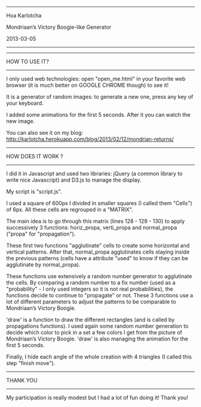 ******************************************************************************************
Hoa Karlotcha

Mondriaan’s Victory Boogie-like Generator 

2013-03-05
******************************************************************************************



******************************************************************************************
HOW TO USE IT? 
******************************************************************************************
I only used web technologies: open "open_me.html" in your favorite web browser (it 
is much better on GOOGLE CHROME though) to see it! 

It is a generator of random images: to generate a new one, press any key of your
keyboard.

I added some animations for the first 5 seconds. After it you can watch the new
image. 

You can also see it on my blog: 
http://karlotcha.herokuapp.com/blog/2013/02/12/mondrian-returns/

******************************************************************************************
HOW DOES IT WORK ? 
******************************************************************************************
I did it in Javascript and used two libraries: jQuery (a common library to write nice 
Javascript) and D3.js to manage the display.

My script is "script.js". 

I used a square of 600px I divided in smaller squares (I called them "Cells") of 6px.
All these cells are regrouped in a "MATRIX".

The main idea is to go through this matrix (lines 128 - 129 - 130) to apply successively 
3 functions: horiz_propa, verti_propa and normal_propa ("propa" for "propagation").

These first two functions "agglutinate" cells to create some horizontal and vertical patterns.
After that, normal_propa agglutinates cells staying inside the previous patterns (cells have a 
attribute "used" to know if they can be agglutinate by normal_propa). 

These functions use extensively a random number generator to agglutinate the cells. By comparing 
a random number to a fix number (used as a "probability" - I only used integers so it is not 
real probabilities), the functions decide to continue to "propagate" or not. 
These 3 functions use a lot of different parameters to adjust the patterns to be comparable to 
Mondriaan’s Victory Boogie. 

'draw' is a function to draw the different rectangles (and is called by propagations functions). 
I used again some random number generation to decide which color to pick in a set a few colors 
I get from the picture of Mondriaan’s Victory Boogie. 'draw' is also managing the animation for 
the first 5 seconds. 

Finally, I hide each angle of the whole creation with 4 triangles (I called this step "finish move"). 

******************************************************************************************
THANK YOU
******************************************************************************************
My participation is really modest but I had a lot of fun doing it! Thank you!
